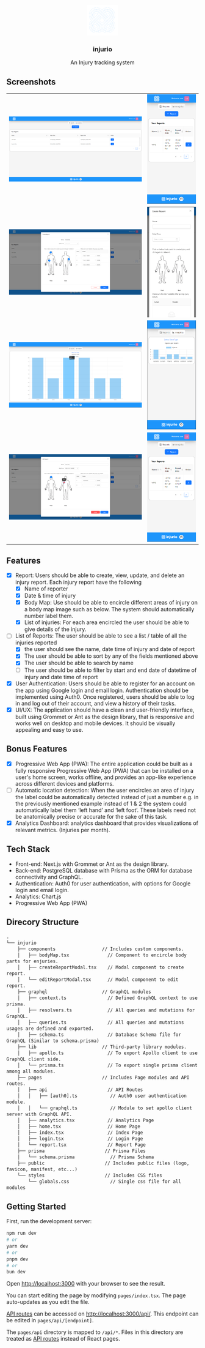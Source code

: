 <br />
<div align="center">
  <a href="https://github.com/">
    <img src="./public/logo.png" alt="Logo" width="80" height="80">
  </a>

<h3 align="center">injurio</h3>
  <p align="center">
    An Injury tracking system
    <br />
  </p>
</div>

## Screenshots

|                                             |                                                   |
| :-----------------------------------------: | :-----------------------------------------------: |
|       ![reports](/public/reports.png)       |       ![sm-reports](/public/sm-reports.png)       |
| ![create-report](/public/create-report.png) | ![sm-create-report](/public/sm-create-report.png) |
|     ![bar-chart](/public/bar-chart.png)     |         ![sm-chart](/public/sm-chart.png)         |
|   ![edit-report](/public/edit-report.png)   |       ![sm-reports](/public/sm-reports.png)       |

## Features

- [x] Report: Users should be able to create, view, update, and delete an injury report.
      Each injury report have the following
  - [x] Name of reporter
  - [x] Date & time of injury
  - [x] Body Map: Use should be able to encircle different areas of injury on a body map image such as below. The system should automatically number label them.
  - [x] List of injuries: For each area encircled the user should be able to give details of the injury.
- [ ] List of Reports: The user should be able to see a list / table of all the injuries reported
  - [x] the user should see the name, date time of injury and date of report
  - [x] The user should be able to sort by any of the fields mentioned above
  - [x] The user should be able to search by name
  - [ ] The user should be able to filter by start and end date of datetime of injury and date time of report
- [x] User Authentication: Users should be able to register for an account on the app using Google login and email login. Authentication should be implemented using Auth0. Once registered, users should be able to log in and log out of their account, and view a history of their tasks.
- [x] UI/UX: The application should have a clean and user-friendly interface, built using Grommet or Ant as the design library, that is responsive and works well on desktop and mobile devices. It should be visually appealing and easy to use.

## Bonus Features

- [x] Progressive Web App (PWA): The entire application could be built as a fully responsive Progressive Web App (PWA) that can be installed on a user's home screen, works offline, and provides an app-like experience across different devices and platforms.
- [ ] Automatic location detection: When the user encircles an area of injury the label could be automatically detected instead of just a number e.g. in the previously mentioned example instead of 1 & 2 the system could automatically label them ‘left hand’ and ‘left foot’. These labels need not be anatomically precise or accurate for the sake of this task.
- [x] Analytics Dashboard: analytics dashboard that provides visualizations of relevant metrics. (Injuries per month).

## Tech Stack

- Front-end: Next.js with Grommet or Ant as the design library.
- Back-end: PostgreSQL database with Prisma as the ORM for database connectivity and GraphQL.
- Authentication: Auth0 for user authentication, with options for Google login and email login.
- Analytics: Chart.js
- Progressive Web App (PWA)

## Direcory Structure

```
.
└── injurio
    ├── components                 // Includes custom components.
    │   ├── bodyMap.tsx              // Component to encircle body parts for enjuries.
    │   ├── createReportModal.tsx    // Modal component to create report.
    │   └── editReportModal.tsx      // Modal component to edit report.
    ├── graphql                    // GraphQL modules
    │   ├── context.ts               // Defined GraphQL context to use prisma.
    │   ├── resolvers.ts             // All queries and mutations for GraphQL.
    │   ├── queries.ts               // All queries and mutations usages are defined and exported.
    │   ├── schema.ts                // Database Schema file for GraphQL (Similar to schema.prisma)
    ├── lib                        // Third-party library modules.
    │   ├── apollo.ts                // To export Apollo client to use GraphQL client side.
    │   └── prisma.ts                // To export single prisma client among all modules.
    ├── pages                      // Includes Page modules and API routes.
    │   ├── api                      // API Routes
    │   │   ├── [auth0].ts            // Auth0 user authentication module.
    │   │   └── graphql.ts            // Module to set apollo client server with GraphQL API.
    │   ├── analytics.tsx            // Analytics Page
    │   ├── home.tsx                 // Home Page
    │   ├── index.tsx                // Index Page
    │   ├── login.tsx                // Login Page
    │   └── report.tsx               // Report Page
    ├── prisma                      // Prisma Files
    │   └── schema.prisma             // Prisma Schema
    ├── public                      // Includes public files (logo, favicon, manifest, etc...)
    └── styles                      // Includes CSS files
        └── globals.css               // Single css file for all modules
```

## Getting Started

First, run the development server:

```bash
npm run dev
# or
yarn dev
# or
pnpm dev
# or
bun dev
```

Open [http://localhost:3000](http://localhost:3000) with your browser to see the result.

You can start editing the page by modifying `pages/index.tsx`. The page auto-updates as you edit the file.

[API routes](https://nextjs.org/docs/api-routes/introduction) can be accessed on [http://localhost:3000/api/](http://localhost:3000/api/[endpoint]). This endpoint can be edited in `pages/api/[endpoint]`.

The `pages/api` directory is mapped to `/api/*`. Files in this directory are treated as [API routes](https://nextjs.org/docs/api-routes/introduction) instead of React pages.
